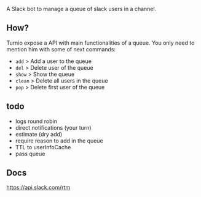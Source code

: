 A Slack bot to manage a queue of slack users in a channel.

## How?

Turnio expose a API with main functionalities of a queue. You only need to mention him with some of next commands:

* `add`   >   Add a user to the queue
* `del`   >   Delete user of the queue
* `show`  >   Show the queue 
* `clean` >   Delete all users in the queue 
* `pop`  >   Delete first user of the queue

## todo
* logs round robin
* direct notifications (your turn)
* estimate (dry add)
* require reason to add in the queue
* TTL to userInfoCache
* pass queue


## Docs
https://api.slack.com/rtm
